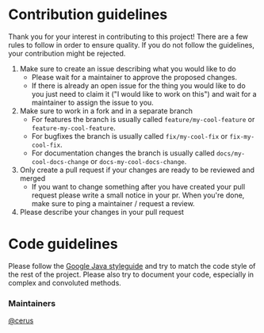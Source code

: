 # Contribution guidelines

Thank you for your interest in contributing to this project! There are a few rules to follow in order to ensure quality. If you do not follow the
guidelines, your contribution might be rejected.

1. Make sure to create an issue describing what you would like to do
    - Please wait for a maintainer to approve the proposed changes.
    - If there is already an open issue for the thing you would like to do you just need to claim it ("I would like to work on this") and wait for a
      maintainer to assign the issue to you.
2. Make sure to work in a fork and in a separate branch
    - For features the branch is usually called `feature/my-cool-feature` or `feature-my-cool-feature`.
    - For bugfixes the branch is usually called `fix/my-cool-fix` or `fix-my-cool-fix`.
    - For documentation changes the branch is usually called `docs/my-cool-docs-change` or `docs-my-cool-docs-change`.
3. Only create a pull request if your changes are ready to be reviewed and merged
    - If you want to change something after you have created your pull request please write a small notice in your pr. When you're done, make sure to
      ping a maintainer / request a review.
4. Please describe your changes in your pull request

# Code guidelines

Please follow the [Google Java styleguide](https://google.github.io/styleguide/javaguide.html) and try to match the code style of the rest of the
project. Please also try to document your code, especially in complex and convoluted methods.

### Maintainers

[@cerus](https://github.com/cerus)
